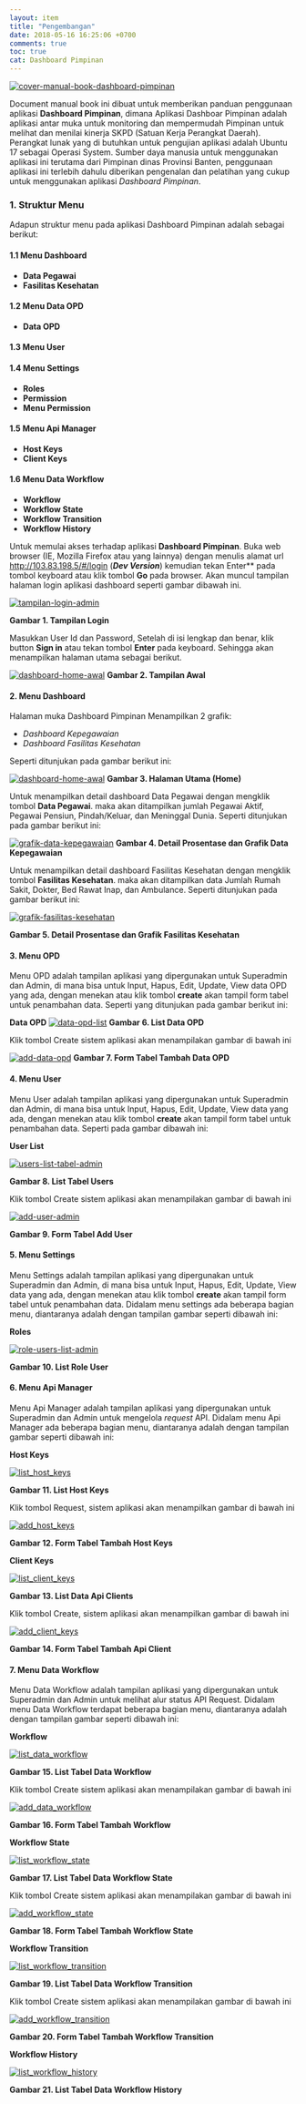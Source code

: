 ```yaml
---
layout: item
title: "Pengembangan"
date: 2018-05-16 16:25:06 +0700
comments: true
toc: true
cat: Dashboard Pimpinan
---
```


[![cover-manual-book-dashboard-pimpinan](../images/dashboard-pimpinan/pengembangan/cover-manual-book-dashboard-pimpinan.jpeg)](../images/dashboard-pimpinan/pengembangan/cover-manual-book-dashboard-pimpinan.jpeg)

Document manual book ini dibuat untuk memberikan panduan penggunaan aplikasi **Dashboard Pimpinan**, dimana Aplikasi Dashboar Pimpinan adalah aplikasi antar muka untuk monitoring dan mempermudah Pimpinan untuk melihat dan menilai kinerja SKPD (Satuan Kerja Perangkat Daerah). Perangkat lunak yang di butuhkan untuk pengujian aplikasi adalah Ubuntu 17 sebagai Operasi System. Sumber daya manusia untuk menggunakan aplikasi ini terutama dari Pimpinan dinas Provinsi Banten, penggunaan aplikasi ini terlebih dahulu diberikan pengenalan dan pelatihan yang cukup untuk menggunakan aplikasi *Dashboard Pimpinan*.

### 1. Struktur Menu
Adapun struktur menu pada aplikasi Dashboard Pimpinan adalah sebagai berikut:
#### 1.1 Menu Dashboard
- **Data Pegawai**
- **Fasilitas Kesehatan**

#### 1.2 Menu Data OPD
- **Data OPD**

#### 1.3 **Menu User**

#### **1.4 Menu Settings**

- **Roles**
- **Permission**
- **Menu Permission**

#### **1.5 Menu Api Manager**

- **Host Keys**
- **Client Keys**

#### **1.6 Menu Data Workflow**

- **Workflow**
- **Workflow State**
- **Workflow Transition**
- **Workflow History**

Untuk memulai akses terhadap aplikasi **Dashboard Pimpinan**. Buka web browser (IE, Mozilla Firefox atau yang lainnya) dengan menulis alamat url http://103.83.198.5/#/login (***Dev Version***) kemudian tekan Enter** pada tombol keyboard atau klik tombol **Go** pada browser. Akan muncul tampilan halaman login aplikasi dashboard seperti gambar dibawah ini.

[![tampilan-login-admin](../images/dashboard-pimpinan/pengembangan/tampilan-login-admin.png)](../images/dashboard-pimpinan/pengembangan/tampilan-login-admin.png)

**Gambar 1. Tampilan Login**

Masukkan User Id dan Password, Setelah di isi lengkap dan benar, klik button **Sign in** atau tekan tombol **Enter** pada keyboard. Sehingga akan menampilkan halaman utama sebagai berikut.

[![dashboard-home-awal](../images/dashboard-pimpinan/pengembangan/dashboard-home-awal.png)](../images/dashboard-pimpinan/pengembangan/dashboard-home-awal.png)
**Gambar 2. Tampilan Awal**

#### 2. Menu Dashboard
Halaman muka Dashboard Pimpinan Menampilkan 2 grafik:

- *Dashboard Kepegawaian*
- *Dashboard Fasilitas Kesehatan*

Seperti ditunjukan pada gambar berikut ini:

[![dashboard-home-awal](../images/dashboard-pimpinan/pengembangan/dashboard-home-awal.png)](../images/dashboard-pimpinan/pengembangan/dashboard-home-awal.png)
**Gambar 3. Halaman Utama (Home)**

Untuk menampilkan detail dashboard Data Pegawai dengan mengklik tombol **Data Pegawai**.
maka akan ditampilkan jumlah Pegawai Aktif, Pegawai Pensiun, Pindah/Keluar, dan Meninggal Dunia. Seperti ditunjukan pada gambar berikut ini:

[![grafik-data-kepegawaian](../images/dashboard-pimpinan/pengembangan/grafik-data-kepegawaian.png)](../images/dashboard-pimpinan/pengembangan/grafik-data-kepegawaian.png)
**Gambar 4. Detail Prosentase dan Grafik Data Kepegawaian**

Untuk menampilkan detail dashboard Fasilitas Kesehatan dengan mengklik tombol **Fasilitas Kesehatan**. maka akan ditampilkan data Jumlah Rumah Sakit, Dokter, Bed Rawat Inap, dan Ambulance. Seperti ditunjukan pada gambar berikut ini:

[![grafik-fasilitas-kesehatan](../images/dashboard-pimpinan/pengembangan/grafik-fasilitas-kesehatan.png)](../images/dashboard-pimpinan/pengembangan/grafik-fasilitas-kesehatan.png)

**Gambar 5. Detail Prosentase dan Grafik Fasilitas Kesehatan**

#### 3. Menu OPD
Menu OPD adalah tampilan aplikasi yang dipergunakan untuk Superadmin dan Admin, di mana bisa untuk Input, Hapus, Edit, Update, View data OPD yang ada, dengan menekan atau klik tombol **create** akan tampil form tabel untuk penambahan data. Seperti yang ditunjukan pada gambar berikut ini:

**Data OPD**
[![data-opd-list](../images/dashboard-pimpinan/pengembangan/data-opd-list.png)](../images/dashboard-pimpinan/pengembangan/data-opd-list.png)
**Gambar 6. List Data OPD**

Klik tombol Create sistem aplikasi akan menampilakan gambar di bawah ini

[![add-data-opd](../images/dashboard-pimpinan/pengembangan/add-data-opd.png)](../images/dashboard-pimpinan/pengembangan/add-data-opd.png)
**Gambar 7. Form Tabel Tambah Data OPD**

#### **4. Menu User**

Menu User adalah tampilan aplikasi yang dipergunakan untuk Superadmin dan Admin, di mana bisa untuk Input, Hapus, Edit, Update, View data yang ada, dengan menekan atau klik tombol **create** akan tampil form tabel untuk penambahan data. Seperti pada gambar dibawah ini:

**User List**

[![users-list-tabel-admin](../images/dashboard-pimpinan/pengembangan/users-list-tabel-admin.png)](../images/dashboard-pimpinan/pengembangan/users-list-tabel-admin.png)

**Gambar 8. List Tabel Users**

Klik tombol Create sistem aplikasi akan menampilakan gambar di bawah ini

[![add-user-admin](../images/dashboard-pimpinan/pengembangan/add-user-admin.png)](../images/dashboard-pimpinan/pengembangan/add-user-admin.png)

**Gambar 9. Form Tabel Add User**

#### **5. Menu Settings**

Menu Settings adalah tampilan aplikasi yang dipergunakan untuk Superadmin dan Admin, di mana bisa untuk Input, Hapus, Edit, Update, View data yang ada, dengan menekan atau klik tombol **create** akan tampil form tabel untuk penambahan data. Didalam menu settings ada beberapa bagian menu, diantaranya adalah dengan tampilan gambar seperti dibawah ini:

**Roles**

[![role-users-list-admin](../images/dashboard-pimpinan/pengembangan/role-users-list-admin.png)](../images/dashboard-pimpinan/pengembangan/role-users-list-admin.png)

**Gambar 10. List Role User**

#### **6. Menu Api Manager**

Menu Api Manager adalah tampilan aplikasi yang dipergunakan untuk Superadmin dan Admin untuk mengelola *request* API. Didalam menu Api Manager ada beberapa bagian menu, diantaranya adalah dengan tampilan gambar seperti dibawah ini:

**Host Keys**

[![list_host_keys](../images/dashboard-pimpinan/pengembangan/list_host_keys.png)](../images/dashboard-pimpinan/pengembangan/list_host_keys.png)

**Gambar 11. List Host Keys**

Klik tombol Request, sistem aplikasi akan menampilkan gambar di bawah ini

[![add_host_keys](../images/dashboard-pimpinan/pengembangan/add_host_keys.png)](../images/dashboard-pimpinan/pengembangan/add_host_keys.png)

**Gambar 12. Form Tabel Tambah Host Keys**

**Client Keys**

[![list_client_keys](../images/dashboard-pimpinan/pengembangan/list_client_keys.png)](../images/dashboard-pimpinan/pengembangan/list_client_keys.png)

**Gambar 13. List Data Api Clients**

Klik tombol Create, sistem aplikasi akan menampilkan gambar di bawah ini

[![add_client_keys](../images/dashboard-pimpinan/pengembangan/add_client_keys.png)](../images/dashboard-pimpinan/pengembangan/add_client_keys.png)

**Gambar 14. Form Tabel Tambah Api Client**

#### **7. Menu Data Workflow**

Menu Data Workflow adalah tampilan aplikasi yang dipergunakan untuk Superadmin dan Admin untuk melihat alur status API Request. Didalam menu Data Workflow terdapat beberapa bagian menu, diantaranya adalah dengan tampilan gambar seperti dibawah ini:

**Workflow**

[![list_data_workflow](../images/dashboard-pimpinan/pengembangan/list_data_workflow.png)](../images/dashboard-pimpinan/pengembangan/list_data_workflow.png)

**Gambar 15. List Tabel Data Workflow**

Klik tombol Create sistem aplikasi akan menampilakan gambar di bawah ini

[![add_data_workflow](../images/dashboard-pimpinan/pengembangan/add_data_workflow.png)](../images/dashboard-pimpinan/pengembangan/add_data_workflow.png)

**Gambar 16. Form Tabel  Tambah Workflow**

**Workflow State**

[![list_workflow_state](../images/dashboard-pimpinan/pengembangan/list_workflow_state.png)](../images/dashboard-pimpinan/pengembangan/list_workflow_state.png)

**Gambar 17. List Tabel Data Workflow State**

Klik tombol Create sistem aplikasi akan menampilakan gambar di bawah ini

[![add_workflow_state](../images/dashboard-pimpinan/pengembangan/add_workflow_state.png)](../images/dashboard-pimpinan/pengembangan/add_workflow_state.png)

**Gambar 18. Form Tabel Tambah Workflow State**

**Workflow Transition**

[![list_workflow_transition](../images/dashboard-pimpinan/pengembangan/list_workflow_transition.png)](../images/dashboard-pimpinan/pengembangan/list_workflow_transition.png)

**Gambar 19. List Tabel Data Workflow Transition**

Klik tombol Create sistem aplikasi akan menampilakan gambar di bawah ini

[![add_workflow_transition](../images/dashboard-pimpinan/pengembangan/add_workflow_transition.png)](../images/dashboard-pimpinan/pengembangan/add_workflow_transition.png)

**Gambar 20. Form Tabel Tambah Workflow Transition**

**Workflow History**

[![list_workflow_history](../images/dashboard-pimpinan/pengembangan/list_workflow_history.png)](../images/dashboard-pimpinan/pengembangan/list_workflow_history.png)

**Gambar 21. List Tabel Data Workflow History**
